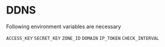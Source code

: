 # DDNS

Following environment variables are necessary

`ACCESS_KEY`
`SECRET_KEY`
`ZONE_ID`
`DOMAIN`
`IP_TOKEN`
`CHECK_INTERVAL`
